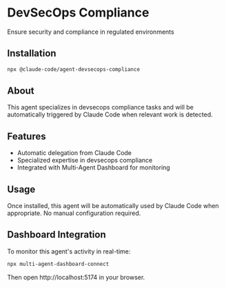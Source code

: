 # DevSecOps Compliance

Ensure security and compliance in regulated environments

## Installation

```bash
npx @claude-code/agent-devsecops-compliance
```

## About

This agent specializes in devsecops compliance tasks and will be automatically triggered by Claude Code when relevant work is detected.

## Features

- Automatic delegation from Claude Code
- Specialized expertise in devsecops compliance
- Integrated with Multi-Agent Dashboard for monitoring

## Usage

Once installed, this agent will be automatically used by Claude Code when appropriate. No manual configuration required.

## Dashboard Integration

To monitor this agent's activity in real-time:

```bash
npx multi-agent-dashboard-connect
```

Then open http://localhost:5174 in your browser.
